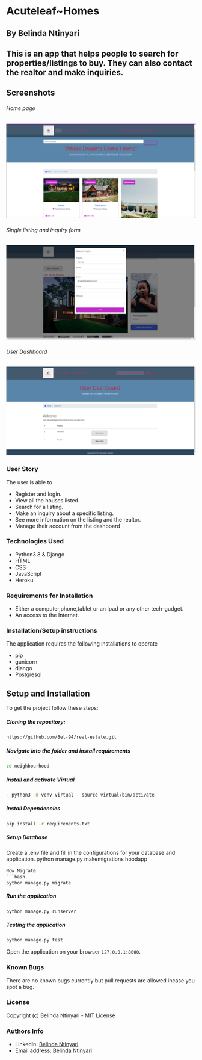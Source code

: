 <h1>Acuteleaf~Homes</h1>

<h2>By Belinda Ntinyari<h2>

<p>This is an app that helps people to search for properties/listings to buy. They can also contact the realtor and make inquiries.</p>

## Screenshots 
###### Home page
<img src="static/img/Screenshot from 2022-06-24 15-30-00.png">

###### Single listing and inquiry form
<img src="static/img/Screenshot from 2022-06-24 15-40-11.png">

###### User Dashboard
<img src="static/img/Screenshot from 2022-06-24 15-32-53.png">


<h3>User Story</h3>
<p>The user is able to</p>

<ul>
    <li>Register and login.</li>
    <li>View all  the houses listed.</li>
    <li>Search for a listing. </li>
    <li>Make an inquiry about a specific listing. </li>
    <li>See more information on the listing and the realtor.</li>
    <li>Manage their account from the dashboard</li>
</ul>

<h3>Technologies Used</h3>
<ul>
    <li>Python3.8 & Django</li>
    <li>HTML</li>
    <li>CSS</li>
    <li>JavaScript</li>
    <li>Heroku</li>
</ul>

<h3>Requirements for Installation</h3>
<ul>
    <li>
    Either a computer,phone,tablet or an Ipad or any other tech-gudget. </li>
    <li>An access to the Internet.</li>
</ul>

<h3>Installation/Setup instructions</h3>
<p>The application requires the following installations to operate</p>
<ul>
    <li>pip</li>
    <li>gunicorn</li>
    <li>django</li>
    <li>Postgresql</li>

</ul>

## Setup and Installation  
To get the project follow these steps:

##### Cloning the repository:  
 ```bash 
https://github.com/Bel-94/real-estate.git
```
##### Navigate into the folder and install requirements  
 ```bash 
cd neighbourhood 
```
##### Install and activate Virtual  
 ```bash 
- python3 -m venv virtual - source virtual/bin/activate  
```
##### Install Dependencies  
 ```bash 
 pip install -r requirements.txt 
``` 
 ##### Setup Database
 Create a .env file and fill in the configurations for your database and application.
 python manage.py makemigrations hoodapp
 ``` 
 Now Migrate  
 ```bash 
 python manage.py migrate 
```
##### Run the application  
 ```bash 
 python manage.py runserver 
``` 
##### Testing the application  
 ```bash 
 python manage.py test 
```
Open the application on your browser `127.0.0.1:8000`.  

<h3>Known Bugs</h3>
<p>There are no known bugs currently but pull requests are allowed incase you spot a bug.</p>

<h3>License</h3>
<p>Copyright (c) Belinda Ntinyari - MIT License</p>

<h3>Authors Info</h3>
<ul>
    <li>LinkedIn: <a href="https://www.linkedin.com/in/belinda-ntinyari-3843a81b5/">Belinda Ntinyari</a>
    <li>Email address: <a href="ntinyaribelinda@gmail.com">Belinda Ntinyari</a>
</ul>
